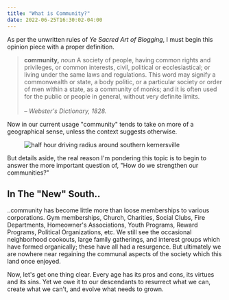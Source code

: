 ```yaml
---
title: "What is Community?"
date: 2022-06-25T16:30:02-04:00
---
```


As per the unwritten rules of *Ye Sacred Art of Blogging*, I must begin this opinion piece with a proper definition.

> **community,** *noun*
> A society of people, having common rights and privileges, or common interests, civil, political or ecclesiastical; or living under the same laws and regulations. This word may signify a commonwealth or state, a body politic, or a particular society or order of men within a state, as a community of monks; and it is often used for the public or people in general, without very definite limits.
<br> <br>
> &ndash; *Webster's Dictionary, 1828.*

Now in our current usage "community" tends to take on more of a geographical sense, unless the context suggests otherwise. 


<figure>
  <img 
    class="pure-img" 
    alt="half hour driving radius around southern kernersville" 
    src="/img/kville-radius.jpg">
</figure>

But details aside, the real reason I'm pondering this topic is to begin to answer the more important question of, "How do we strengthen our communities?"

## In The "New" South..
..community has become little more than loose memberships to various corporations. Gym memberships, Church, Charities, Social Clubs, Fire Departments, Homeowner's Associations, Youth Programs, Reward Programs, Political Organizations, etc. We still see the occasional neighborhood cookouts, large family gatherings, and interest groups which have formed organically; these have all had a resurgence. But ultimately we are nowhere near regaining the communal aspects of the society which this land once enjoyed. 

Now, let's get one thing clear. Every age has its pros and cons, its virtues and its sins. Yet we owe it to our descendants to resurrect what we can, create what we can't, and evolve what needs to grown. 

